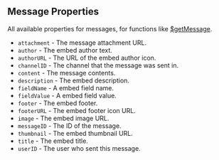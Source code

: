 ## Message Properties
All available properties for messages, for functions like [$getMessage](https://djs-bdscript.gitbook.io/docs/getmessage).

- `attachment` - The message attachment URL.
- `author` - The embed author text.
- `authorURL` - The URL of the embed author icon.
- `channelID` - The channel that the message was sent in.
- `content` - The message contents.
- `description` - The embed description.
- `fieldName` - A embed field name. 
- `fieldValue` - A embed field value.
- `footer` - The embed footer.
- `footerURL` - The embed footer icon URL.
- `image` - The embed image URL.
- `messageID` - The ID of the message.
- `thumbnail` - The embed thumbnail URL.
- `title` - The embed title.
- `userID` - The user who sent this message.

